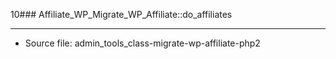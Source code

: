 10### Affiliate_WP_Migrate_WP_Affiliate::do_affiliates

----

- Source file: admin_tools_class-migrate-wp-affiliate-php2